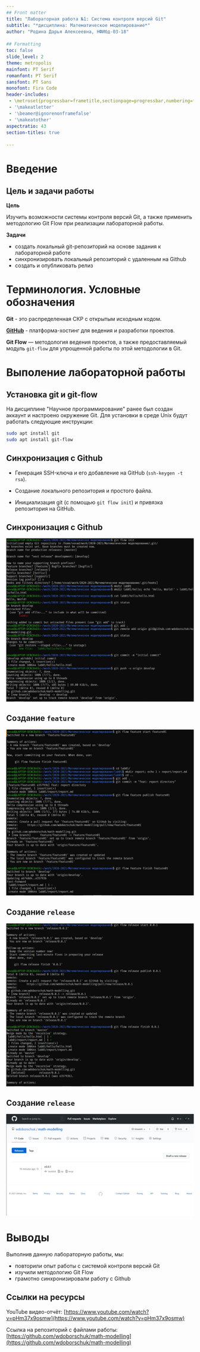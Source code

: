 ```yaml
---
## Front matter
title: "Лабораторная работа №1: Система контроля версий Git"
subtitle: "*дисциплина: Математическое моделирование*"
author: "Родина Дарья Алексеевна, НФИбд-03-18"

## Formatting
toc: false
slide_level: 2
theme: metropolis
mainfont: PT Serif
romanfont: PT Serif
sansfont: PT Sans
monofont: Fira Code
header-includes:
 - \metroset{progressbar=frametitle,sectionpage=progressbar,numbering=fraction}
 - '\makeatletter'
 - '\beamer@ignorenonframefalse'
 - '\makeatother'
aspectratio: 43
section-titles: true

---
```


# Введение

## Цель и задачи работы

**Цель** 

Изучить возможности системы контроля версий Git, а также применить методологию Git Flow при реализации лабораторной работы. 

**Задачи**

- создать локальный git-репозиторий на основе задания к лабораторной работе
- синхронизировать локальный репозиторий с удаленным на Github
- создать и опубликовать релиз

# Терминология. Условные обозначения

**Git** - это распределенная СКР с открытым исходным кодом.

[**GitHub**](https://github.com) - платформа-хостинг для ведения и разработки проектов.

**Git Flow** — методология ведения проектов, а также предоставляемый модуль `git-flow` для упрощенной работы по этой методологии в Git.

# Выполение лабораторной работы

## Установка git и git-flow

На дисциплине "Научное программирование" ранее был создан аккаунт и настроено окружение Git. Для установки в среде Unix будут работать следующие инструкции:

```sh
sudo apt install git
sudo apt install git-flow
```

## Синхронизация с Github

- Генерация SSH-ключа и его добавление на GitHub (`ssh-keygen -t rsa`).

- Создание локального репозитория и простого файла.

- Инициализация git (с помощью `git flow init`) и привязка репозитория на GitHub.

## Синхронизация с Github

![Процесс инициализации и выгрузка](../image/screen3.jpg)

## Создание `feature`

![Создание фичи](../image/screen4.jpg)

## Создание `release`

![Создание релиза](../image/screen5.jpg)

## Создание `release`

![Итоговый результат на Github](../image/screen7.jpg)

# Выводы

Выполнив данную лабораторную работы, мы:

- повторили опыт работы с системой контроля версий Git
- изучили методологию Git Flow
- грамотно синхронизировали работу с Github

## Сcылки на ресурсы

YouTube видео-отчёт: [https://www.youtube.com/watch?v=pHm37x9osmw](https://www.youtube.com/watch?v=pHm37x9osmw)

Ссылка на репозиторий с файлами работы: [https://github.com/wdoborschuk/math-modelling](https://github.com/wdoborschuk/math-modelling)
